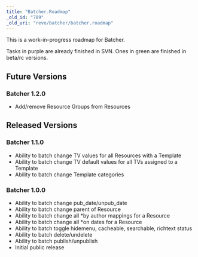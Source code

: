 ```yaml
---
title: "Batcher.Roadmap"
_old_id: "789"
_old_uri: "revo/batcher/batcher.roadmap"
---
```


This is a work-in-progress roadmap for Batcher.

Tasks in purple are already finished in SVN. Ones in green are finished in beta/rc versions.

Future Versions
---------------

### Batcher 1.2.0

- Add/remove Resource Groups from Resources

Released Versions
-----------------

### Batcher 1.1.0

- Ability to batch change TV values for all Resources with a Template
- Ability to batch change TV default values for all TVs assigned to a Template
- Ability to batch change Template categories

### Batcher 1.0.0

- Ability to batch change pub\_date/unpub\_date
- Ability to batch change parent of Resource
- Ability to batch change all \*by author mappings for a Resource
- Ability to batch change all \*on dates for a Resource
- Ability to batch toggle hidemenu, cacheable, searchable, richtext status
- Ability to batch delete/undelete
- Ability to batch publish/unpublish
- Initial public release